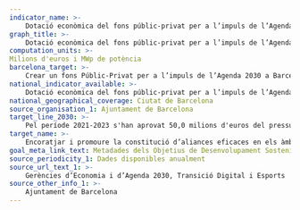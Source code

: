 ```yaml
---
indicator_name: >-
    Dotació econòmica del fons públic-privat per a l’impuls de l’Agenda 2030 Barcelona
graph_title: >-
    Dotació econòmica del fons públic-privat per a l’impuls de l’Agenda 2030 Barcelona
computation_units: >- 
Milions d'euros i MWp de potència
barcelona_target: >-
    Crear un fons Públic-Privat per a l’impuls de l’Agenda 2030 a Barcelona
national_indicator_available: >-
    Dotació econòmica del fons públic-privat per a l’impuls de l’Agenda 2030 Barcelona
national_geographical_coverage: Ciutat de Barcelona
source_organisation_1: Ajuntament de Barcelona
target_line_2030: >-
    Pel període 2021-2023 s'han aprovat 50,0 milions d'euros del pressupost de l'Ajuntament. Objectiu d'inversió privada 2021-2023: 166,0 milions d'euros. Objectiu de potència instal·lada 2021-2023: 83,0 MWp
target_name: >-
    Encoratjar i promoure la constitució d’aliances eficaces en els àmbits públic, público-privat i de la societat civil, aprofitant l’experiència i les estratègies d’obtenció de recursos dels partenariats
goal_meta_link_text: Metadades dels Objetius de Desenvolupament Sostenible de les Nacions Unides (pdf 894kB)
source_periodicity_1: Dades disponibles anualment
source_url_text_1: >-
    Gerències d’Economia i d’Agenda 2030, Transició Digital i Esports
source_other_info_1: >-
    Ajuntament de Barcelona
---
```

